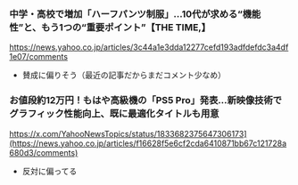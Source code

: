 ### 中学・高校で増加「ハーフパンツ制服」…10代が求める“機能性”と、もう1つの“重要ポイント”【THE TIME,】

https://news.yahoo.co.jp/articles/3c44a1e3dda12277cefd193adfdefdc3a4df1e07/comments

- 賛成に偏りそう（最近の記事だからまだコメント少なめ）

### お値段約12万円！もはや高級機の「PS5 Pro」発表…新映像技術でグラフィック性能向上、既に最適化タイトルも用意

https://x.com/YahooNewsTopics/status/1833682375647306173](https://news.yahoo.co.jp/articles/f16628f5e6cf2cda6410871bb67c121728a680d3/comments)

- 反対に偏ってる
